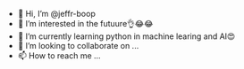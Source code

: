 - 👋 Hi, I’m @jeffr-boop
- 👀 I’m interested in the futuure👌😂😂
- 🌱 I’m currently learning python in machine learing and AI😍
- 💞️ I’m looking to collaborate on ...
- 📫 How to reach me ...

<!---
jeffr-boop/jeffr-boop is a ✨ special ✨ repository because its `README.md` (this file) appears on your GitHub profile.
You can click the Preview link to take a look at your changes.
--->
